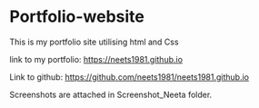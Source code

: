 # Portfolio-website
 This is my portfolio site utilising html and Css 
 
 
 link to my portfolio: 
https://neets1981.github.io

 Link to github:
 https://github.com/neets1981/neets1981.github.io

Screenshots are attached in Screenshot_Neeta folder.